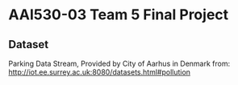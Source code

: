 # AAI530-03 Team 5 Final Project  

## Dataset
Parking Data Stream, Provided by City of Aarhus in Denmark from:  
http://iot.ee.surrey.ac.uk:8080/datasets.html#pollution
